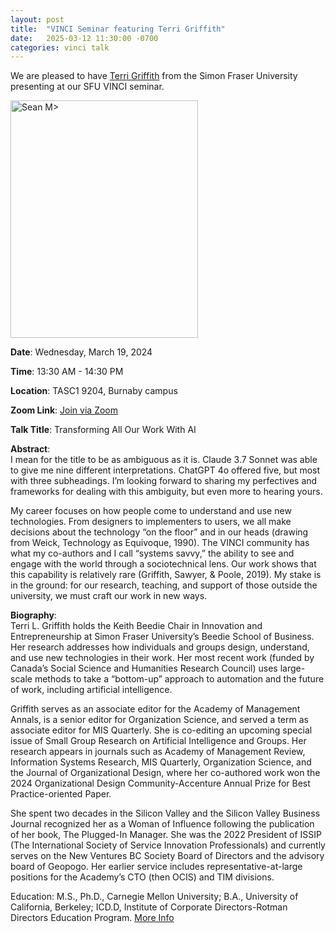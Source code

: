 ```yaml
---
layout: post
title:  "VINCI Seminar featuring Terri Griffith"
date:   2025-03-12 11:30:00 -0700
categories: vinci talk
---
```


We are pleased to have [Terri Griffith](https://terrigriffith.com/) from the Simon Fraser University presenting at our SFU VINCI seminar.

<img src="https://beedie.sfu.ca/sms/admin/_DocLibrary/_cvs/6d4879643322efb523789e656ebd537b.jpg" width="300" height="380" alt="Sean M>">


**Date**: Wednesday, March 19, 2024  

**Time**: 13:30 AM - 14:30 PM  

**Location**: TASC1 9204, Burnaby campus  

**Zoom Link**: [Join via Zoom](https://sfu.zoom.us/j/64266535876?pwd=WXRYdnorV0lJTDhCekhibDg5Y0xnZz09)

**Talk Title**: Transforming All Our Work With AI

**Abstract**:  
I mean for the title to be as ambiguous as it is. Claude 3.7 Sonnet was able to give me nine different interpretations. ChatGPT 4o offered five, but most with three subheadings. I’m looking forward to sharing my perfectives and frameworks for dealing with this ambiguity, but even more to hearing yours. 

My career focuses on how people come to understand and use new technologies. From designers to implementers to users, we all make decisions about the technology “on the floor” and in our heads (drawing from Weick, Technology as Equivoque, 1990). The VINCI community has what my co-authors and I call “systems savvy,” the ability to see and engage with the world through a sociotechnical lens. Our work shows that this capability is relatively rare (Griffith, Sawyer, & Poole, 2019). My stake is in the ground: for our research, teaching, and support of those outside the university, we must craft our work in new ways. 

**Biography**:  
Terri L. Griffith holds the Keith Beedie Chair in Innovation and Entrepreneurship at Simon Fraser University’s Beedie School of Business. Her research addresses how individuals and groups design, understand, and use new technologies in their work. Her most recent work (funded by Canada’s Social Science and Humanities Research Council) uses large-scale methods to take a “bottom-up” approach to automation and the future of work, including artificial intelligence.
 
Griffith serves as an associate editor for the Academy of Management Annals, is a senior editor for Organization Science, and served a term as associate editor for MIS Quarterly. She is co-editing an upcoming special issue of Small Group Research on Artificial Intelligence and Groups. Her research appears in journals such as Academy of Management Review, Information Systems Research, MIS Quarterly, Organization Science, and the Journal of Organizational Design, where her co-authored work won the 2024 Organizational Design Community-Accenture Annual Prize for Best Practice-oriented Paper.
 
She spent two decades in the Silicon Valley and the Silicon Valley Business Journal recognized her as a Woman of Influence following the publication of her book, The Plugged-In Manager. She was the 2022 President of ISSIP (The International Society of Service Innovation Professionals) and currently serves on the New Ventures BC Society Board of Directors and the advisory board of Geopogo. Her earlier service includes representative-at-large positions for the Academy’s CTO (then OCIS) and TIM divisions. 
 
Education: M.S., Ph.D., Carnegie Mellon University; B.A., University of California, Berkeley; ICD.D, Institute of Corporate Directors-Rotman Directors Education Program. [More Info](https://terrigriffith.com/newsletter)


